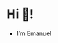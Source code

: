 # Hi 👋!
- I’m Emanuel
<!---
theeemanuel/theeemanuel is a ✨ special ✨ repository because its `README.md` (this file) appears on your GitHub profile.
You can click the Preview link to take a look at your changes.
--->
